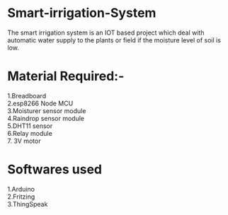 # Smart-irrigation-System
The smart irrigation system is an IOT based project which deal with automatic water supply to the plants or field if the moisture level of soil is low.
<h1>Material Required:-</h1>
  1.Breadboard <br>
  2.esp8266 Node MCU <br>
  3.Moisturer sensor module<br>
  4.Raindrop sensor module <br>
  5.DHT11 sensor<br>
  6.Relay module<br>
  7. 3V motor<br>

# Softwares used
1.Arduino<br>
2.Fritzing<br>
3.ThingSpeak<br>

